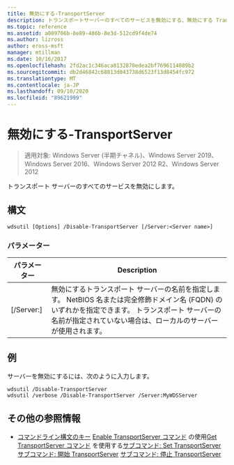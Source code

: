 ```yaml
---
title: 無効にする-TransportServer
description: トランスポートサーバーのすべてのサービスを無効にする、無効にする TransportServer のリファレンス記事です。
ms.topic: reference
ms.assetid: a009706b-8e89-486b-8e3d-512cd9f4de74
ms.author: lizross
author: eross-msft
manager: mtillman
ms.date: 10/16/2017
ms.openlocfilehash: 2fd2ac1c346aca8132870edea2bf7696114089b2
ms.sourcegitcommit: db2d46842c68813d043738d6523f13d8454fc972
ms.translationtype: MT
ms.contentlocale: ja-JP
ms.lasthandoff: 09/10/2020
ms.locfileid: "89621999"
---
```

# <a name="disable-transportserver"></a>無効にする-TransportServer

> 適用対象: Windows Server (半期チャネル)、Windows Server 2019、Windows Server 2016、Windows Server 2012 R2、Windows Server 2012

トランスポート サーバーのすべてのサービスを無効にします。

## <a name="syntax"></a>構文
```
wdsutil [Options] /Disable-TransportServer [/Server:<Server name>]
```
### <a name="parameters"></a>パラメーター
|パラメーター|Description|
|-------|--------|
|[/Server:<Server name>]|無効にするトランスポート サーバーの名前を指定します。 NetBIOS 名または完全修飾ドメイン名 (FQDN) のいずれかを指定できます。 トランスポート サーバーの名前が指定されていない場合は、ローカルのサーバーが使用されます。|
## <a name="examples"></a>例
サーバーを無効にするには、次のように入力します。
```
wdsutil /Disable-TransportServer
wdsutil /verbose /Disable-TransportServer /Server:MyWDSServer
```
## <a name="additional-references"></a>その他の参照情報
- [コマンドライン構文のキー](command-line-syntax-key.md) 
[Enable TransportServer コマンド](using-the-enable-transportserver-command.md) 
 の使用[Get TransportServer コマンド](using-the-get-transportserver-command.md) 
 を使用する[サブコマンド: Set TransportServer](subcommand-set-transportserver.md) 
[サブコマンド: 開始 TransportServer](subcommand-start-transportserver.md) 
[サブコマンド: 停止 TransportServer](subcommand-stop-transportserver.md)

